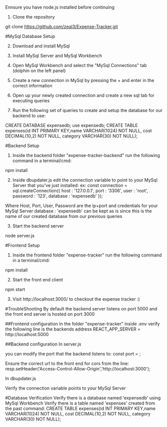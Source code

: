 Ennsure you have node.js installed before continuing 

1) Clone the repository

git clone https://github.com/zeal3/Expense-Tracker.git

#MySql Database Setup

2) Download and install MySql

3) Install MySql Server and MySql Workbench

4) Open MySql Workbench and select the "MySql Connections" tab (dolphin on the left panel)

5) Create a new connection in MySql by pressing the + and enter in the correct information

6) Open up your newly created connection and create a new sql tab for executing queries

7) Run the following set of queries to create and setup the database for our backend to use:

CREATE DATABASE expensedb;
use expensedb;
CREATE TABLE expenses(id INT PRIMARY KEY,name VARCHAR(1024) NOT NULL, cost DECIMAL(10,2) NOT NULL, category VARCHAR(30) NOT NULL);

#Backend Setup

1) Inside the backend folder "expense-tracker-backend" run the following command in a terminal/cmd:

npm install

2) Inside dbupdater.js edit the connection variable to point to your MySql Server that you've just installed: 
ex:
const connection = sql.createConnection({
    host : '127.0.0.1',
    port : '3306',
    user : 'root',
    password : '123',
    database : 'expensedb'
});

Where Host, Port, User, Password are the ip+port and credentials for your MySql Server
database : 'expensedb' can be kept as is since this is the name of our created database from our previous queries

3) Start the backend server

node server.js

#Frontend Setup
1) Inside the frontend folder "expense-tracker" run the following command in a terminal/cmd:

npm install

2) Start the front end client

npm start

3) Visit http://localhost:3000/ to checkout the expense tracker :)

#TroubleShooting
By default the backend server listens on port 5000 and the front end server is hosted on port 3000

##Frontend configuration
In the folder "expense-tracker" inside .env verify the following line is the backends address
 REACT_APP_SERVER = http://localhost:5000

##Backend configuration
In server.js 

you can modify the port that the backend listens to:
const port = <Enter port number>;

Ensure the correct url to the front end for cors from the line:
resp.setHeader('Access-Control-Allow-Origin','http://localhost:3000');

In dbupdater.js

Verify the connection variable points to your MySql Server

#Database Verification
Verify there is a database named 'expensedb' using MySql Workbench
Verify there is a table named 'expenses' created from the past command:
CREATE TABLE expenses(id INT PRIMARY KEY,name VARCHAR(1024) NOT NULL, cost DECIMAL(10,2) NOT NULL, category VARCHAR(30) NOT NULL);


